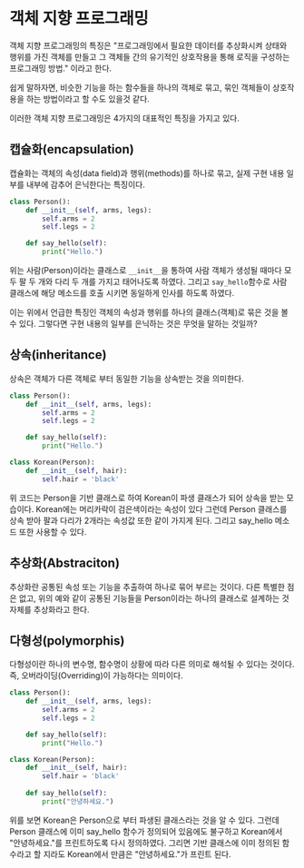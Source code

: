# 객체 지향 프로그래밍

객체 지향 프로그래밍의 특징은 "프로그래밍에서 필요한 데이터를 추상화시켜 상태와 행위를 가진 객체를 만들고 그 객체들 간의 유기적인 상호작용을 통해 로직을 구성하는 프로그래밍 방법." 이라고 한다.

쉽게 말하자면, 비슷한 기능을 하는 함수들을 하나의 객체로 묶고, 묶인 객체들이 상호작용을 하는 방법이라고 할 수도 있을것 같다.

이러한 객체 지향 프로그래밍은 4가지의 대표적인 특징을 가지고 있다.

## 캡슐화(encapsulation)

캡슐화는 객체의 속성(data field)과 행위(methods)를 하나로 묶고, 실제 구현 내용 일부를 내부에 감추어 은닉한다는 특징이다.

```python
class Person():
    def __init__(self, arms, legs):
        self.arms = 2
        self.legs = 2

    def say_hello(self):
        print("Hello.")
```

위는 사람(Person)이라는 클래스로 `__init__`을 통하여 사람 객체가 생성될 때마다 모두 팔 두 개와 다리 두 개를 가지고 태어나도록 하였다. 그리고 `say_hello`함수로 사람 클래스에 해당 메소드를 호출 시키면 동일하게 인사를 하도록 하였다.

이는 위에서 언급한 특징인 객체의 속성과 행위를 하나의 클래스(객체)로 묶은 것을 볼 수 있다. 그렇다면 구현 내용의 일부를 은닉하는 것은 무엇을 말하는 것일까?

## 상속(inheritance)

상속은 객체가 다른 객체로 부터 동일한 기능을 상속받는 것을 의미한다.

```python
class Person():
    def __init__(self, arms, legs):
        self.arms = 2
        self.legs = 2

    def say_hello(self):
        print("Hello.")

class Korean(Person):
    def __init__(self, hair):
        self.hair = 'black'
```

위 코드는 Person을 기반 클래스로 하여 Korean이 파생 클래스가 되어 상속을 받는 모습이다. Korean에는 머리카락이 검은색이라는 속성이 있다 그런데 Person 클래스를 상속 받아 팔과 다리가 2개라는 속성값 또한 같이 가지게 된다. 그리고 say_hello 메소드 또한 사용할 수 있다.

## 추상화(Abstraciton)

추상화란 공통된 속성 또는 기능을 추출하여 하나로 묶어 부르는 것이다. 다른 특별한 점은 없고, 위의 예와 같이 공통된 기능들을 Person이라는 하나의 클래스로 설계하는 것 자체를 추상화라고 한다.

## 다형성(polymorphis)

다형성이란 하나의 변수명, 함수명이 상황에 따라 다른 의미로 해석될 수 있다는 것이다. 즉, 오버라이딩(Overriding)이 가능하다는 의미이다.

```python
class Person():
    def __init__(self, arms, legs):
        self.arms = 2
        self.legs = 2

    def say_hello(self):
        print("Hello.")

class Korean(Person):
    def __init__(self, hair):
        self.hair = 'black'
    
    def say_hello(self):
        print("안녕하세요.")
```

위를 보면 Korean은 Person으로 부터 파생된 클래스라는 것을 알 수 있다. 그런데 Person 클래스에 이미 say_hello 함수가 정의되어 있음에도 불구하고 Korean에서 "안녕하세요."를 프린트하도록 다시 정의하였다. 그리면 기반 클래스에 이미 정의된 함수라고 할 지라도 Korean에서 만큼은 "안녕하세요."가 프린트 된다.
